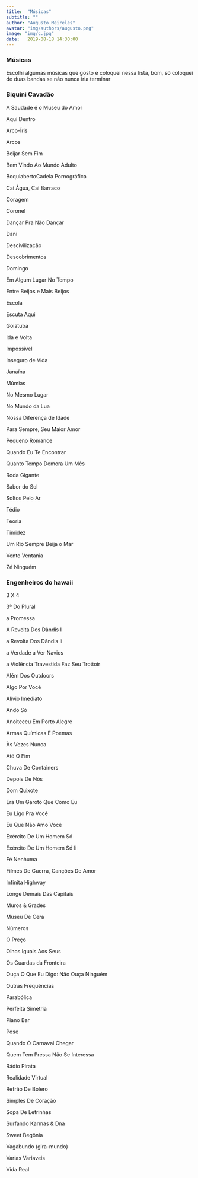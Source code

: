 ```yaml
---
title:  "Músicas"
subtitle: ""
author: "Augusto Meireles"
avatar: "img/authors/augusto.png"
image: "img/c.jpg"
date:   2019-08-18 14:30:00
---
```


### Músicas
<p style="text-align: justify;">
  Escolhi algumas músicas que gosto e coloquei nessa lista, bom, só coloquei de duas bandas se não nunca iria terminar
  </p>

### Biquini Cavadão
<p style="text-align: justify;">
A Saudade é o Museu do Amor
  </p>
<p style="text-align: justify;">
Aqui Dentro
  </p>
<p style="text-align: justify;">
Arco-Íris
  </p>
<p style="text-align: justify;">
Arcos
  </p>
<p style="text-align: justify;">
Beijar Sem Fim
  </p>
<p style="text-align: justify;">
Bem Vindo Ao Mundo Adulto
  </p>
<p style="text-align: justify;">
BoquiabertoCadela Pornográfica
  </p>
<p style="text-align: justify;">
Cai Água, Cai Barraco
  </p>
<p style="text-align: justify;">
Coragem
  </p>
<p style="text-align: justify;">
Coronel
  </p>
<p style="text-align: justify;">
Dançar Pra Não Dançar
  </p>
<p style="text-align: justify;">
Dani
  </p>
<p style="text-align: justify;">
Descivilização
  </p>
<p style="text-align: justify;">
Descobrimentos
  </p>
<p style="text-align: justify;">
Domingo
</p>
<p style="text-align: justify;">
Em Algum Lugar No Tempo
  </p>
<p style="text-align: justify;">
Entre Beijos e Mais Beijos
  </p>
<p style="text-align: justify;">
Escola
  </p>
<p style="text-align: justify;">
Escuta Aqui
  </p>
<p style="text-align: justify;">
Goiatuba
</p>
<p style="text-align: justify;">
Ida e Volta
  </p>
<p style="text-align: justify;">
Impossível
  </p>
<p style="text-align: justify;">
Inseguro de Vida
  </p>
<p style="text-align: justify;">
Janaína
</p>
<p style="text-align: justify;">
Múmias
  </p>
<p style="text-align: justify;">
No Mesmo Lugar
  </p>
<p style="text-align: justify;">
No Mundo da Lua
  </p>
<p style="text-align: justify;">
Nossa Diferença de Idade
  </p>
<p style="text-align: justify;">
Para Sempre, Seu Maior Amor
  </p>
<p style="text-align: justify;">
Pequeno Romance
  </p>
<p style="text-align: justify;">
Quando Eu Te Encontrar
  </p>
<p style="text-align: justify;">
Quanto Tempo Demora Um Mês
  </p>
<p style="text-align: justify;">
Roda Gigante
  </p>
<p style="text-align: justify;">
Sabor do Sol
  </p>
<p style="text-align: justify;">
Soltos Pelo Ar
  </p>
<p style="text-align: justify;">
Tédio
  </p>
<p style="text-align: justify;">
Teoria
  </p>
<p style="text-align: justify;">
Timidez
  </p>
<p style="text-align: justify;">
Um Rio Sempre Beija o Mar
  </p>
<p style="text-align: justify;">
Vento Ventania
  </p>
<p style="text-align: justify;">
Zé Ninguém
  </p>
  
### Engenheiros do hawaii
<p style="text-align: justify;">
3 X 4
  </p>
<p style="text-align: justify;">
3ª Do Plural
  </p>
<p style="text-align: justify;">
a Promessa
  </p>
<p style="text-align: justify;">
A Revolta Dos Dândis I
  </p>
<p style="text-align: justify;">
a Revolta Dos Dândis Ii
  </p>
<p style="text-align: justify;">
a Verdade a Ver Navios
  </p>
<p style="text-align: justify;">
a Violência Travestida Faz Seu Trottoir
  </p>
<p style="text-align: justify;">
Além Dos Outdoors
  </p>
<p style="text-align: justify;">
Algo Por Você
  </p>
<p style="text-align: justify;">
Alívio Imediato
  </p>
<p style="text-align: justify;">
Ando Só
  </p>
<p style="text-align: justify;">
Anoiteceu Em Porto Alegre
  </p>
<p style="text-align: justify;">
Armas Químicas E Poemas
  </p>
<p style="text-align: justify;">
Às Vezes Nunca
  </p>
<p style="text-align: justify;">
Até O Fim
  </p>
<p style="text-align: justify;">
Chuva De Containers
  </p>
<p style="text-align: justify;">
Depois De Nós
  </p>
<p style="text-align: justify;">
Dom Quixote
  </p>
<p style="text-align: justify;">
Era Um Garoto Que Como Eu
  </p>
<p style="text-align: justify;">
Eu Ligo Pra Você
  </p>
<p style="text-align: justify;">
Eu Que Não Amo Você
  </p>
<p style="text-align: justify;">
Exército De Um Homem Só
  </p>
<p style="text-align: justify;">
Exército De Um Homem Só Ii
  </p>
<p style="text-align: justify;">
Fé Nenhuma
  </p>
<p style="text-align: justify;">
Filmes De Guerra, Canções De Amor
  </p>
<p style="text-align: justify;">
Infinita Highway
  </p>
<p style="text-align: justify;">
Longe Demais Das Capitais
  </p>
<p style="text-align: justify;">
Muros & Grades
  </p>
<p style="text-align: justify;">
Museu De Cera
  </p>
<p style="text-align: justify;">
Números
  </p>
<p style="text-align: justify;">
O Preço
  </p>
<p style="text-align: justify;">
Olhos Iguais Aos Seus
  </p>
<p style="text-align: justify;">
Os Guardas da Fronteira
  </p>
<p style="text-align: justify;">
Ouça O Que Eu Digo: Não Ouça Ninguém
  </p>
<p style="text-align: justify;">
Outras Frequências
  </p>
<p style="text-align: justify;">
Parabólica
  </p>
<p style="text-align: justify;">
Perfeita Simetria
  </p>
<p style="text-align: justify;">
Piano Bar
  </p>
<p style="text-align: justify;">
Pose
  </p>
<p style="text-align: justify;">
Quando O Carnaval Chegar
  </p>
<p style="text-align: justify;">
Quem Tem Pressa Não Se Interessa
  </p>
<p style="text-align: justify;">
Rádio Pirata
  </p>
<p style="text-align: justify;">
Realidade Virtual
  </p>
<p style="text-align: justify;">
Refrão De Bolero
  </p>
<p style="text-align: justify;">
Simples De Coração
  </p>
<p style="text-align: justify;">
Sopa De Letrinhas
  </p>
<p style="text-align: justify;">
Surfando Karmas & Dna
  </p>
<p style="text-align: justify;">
Sweet Begônia
  </p>
<p style="text-align: justify;">
Vagabundo (gira-mundo)
  </p>
<p style="text-align: justify;">
Varias Variaveis
  </p>
<p style="text-align: justify;">
Vida Real
  </p>
<p style="text-align: justify;">
